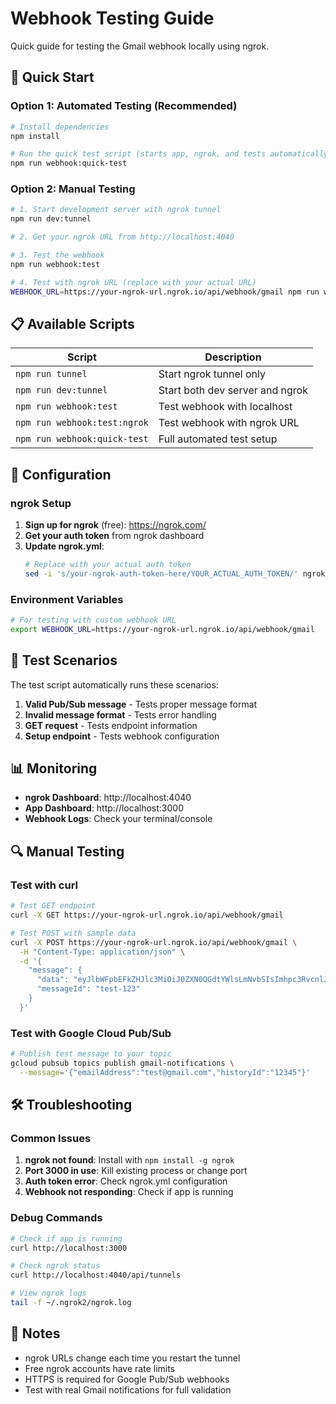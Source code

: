 # Webhook Testing Guide

Quick guide for testing the Gmail webhook locally using ngrok.

## 🚀 Quick Start

### Option 1: Automated Testing (Recommended)

```bash
# Install dependencies
npm install

# Run the quick test script (starts app, ngrok, and tests automatically)
npm run webhook:quick-test
```

### Option 2: Manual Testing

```bash
# 1. Start development server with ngrok tunnel
npm run dev:tunnel

# 2. Get your ngrok URL from http://localhost:4040

# 3. Test the webhook
npm run webhook:test

# 4. Test with ngrok URL (replace with your actual URL)
WEBHOOK_URL=https://your-ngrok-url.ngrok.io/api/webhook/gmail npm run webhook:test
```

## 📋 Available Scripts

| Script | Description |
|--------|-------------|
| `npm run tunnel` | Start ngrok tunnel only |
| `npm run dev:tunnel` | Start both dev server and ngrok |
| `npm run webhook:test` | Test webhook with localhost |
| `npm run webhook:test:ngrok` | Test webhook with ngrok URL |
| `npm run webhook:quick-test` | Full automated test setup |

## 🔧 Configuration

### ngrok Setup

1. **Sign up for ngrok** (free): https://ngrok.com/
2. **Get your auth token** from ngrok dashboard
3. **Update ngrok.yml**:
   ```bash
   # Replace with your actual auth token
   sed -i 's/your-ngrok-auth-token-here/YOUR_ACTUAL_AUTH_TOKEN/' ngrok.yml
   ```

### Environment Variables

```bash
# For testing with custom webhook URL
export WEBHOOK_URL=https://your-ngrok-url.ngrok.io/api/webhook/gmail
```

## 🧪 Test Scenarios

The test script automatically runs these scenarios:

1. **Valid Pub/Sub message** - Tests proper message format
2. **Invalid message format** - Tests error handling
3. **GET request** - Tests endpoint information
4. **Setup endpoint** - Tests webhook configuration

## 📊 Monitoring

- **ngrok Dashboard**: http://localhost:4040
- **App Dashboard**: http://localhost:3000
- **Webhook Logs**: Check your terminal/console

## 🔍 Manual Testing

### Test with curl

```bash
# Test GET endpoint
curl -X GET https://your-ngrok-url.ngrok.io/api/webhook/gmail

# Test POST with sample data
curl -X POST https://your-ngrok-url.ngrok.io/api/webhook/gmail \
  -H "Content-Type: application/json" \
  -d '{
    "message": {
      "data": "eyJlbWFpbEFkZHJlc3MiOiJ0ZXN0QGdtYWlsLmNvbSIsImhpc3RvcnlJZCI6IjEyMzQ1In0=",
      "messageId": "test-123"
    }
  }'
```

### Test with Google Cloud Pub/Sub

```bash
# Publish test message to your topic
gcloud pubsub topics publish gmail-notifications \
  --message='{"emailAddress":"test@gmail.com","historyId":"12345"}'
```

## 🛠️ Troubleshooting

### Common Issues

1. **ngrok not found**: Install with `npm install -g ngrok`
2. **Port 3000 in use**: Kill existing process or change port
3. **Auth token error**: Check ngrok.yml configuration
4. **Webhook not responding**: Check if app is running

### Debug Commands

```bash
# Check if app is running
curl http://localhost:3000

# Check ngrok status
curl http://localhost:4040/api/tunnels

# View ngrok logs
tail -f ~/.ngrok2/ngrok.log
```

## 📝 Notes

- ngrok URLs change each time you restart the tunnel
- Free ngrok accounts have rate limits
- HTTPS is required for Google Pub/Sub webhooks
- Test with real Gmail notifications for full validation 